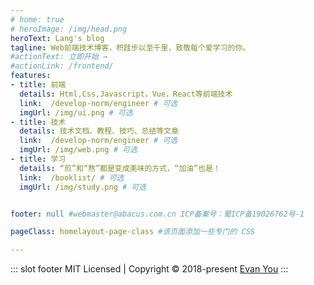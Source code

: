 ```yaml
---
# home: true
# heroImage: /img/head.png
heroText: Lang's blog
tagline: Web前端技术博客，积跬步以至千里，致敬每个爱学习的你。
#actionText: 立即开始 →
#actionLink: /frontend/
features:
- title: 前端
  details: Html,Css,Javascript，Vue，React等前端技术
  link:  /develop-norm/engineer # 可选
  imgUrl: /img/ui.png # 可选
- title: 技术
  details: 技术文档、教程、技巧、总结等文章
  link:  /develop-norm/engineer # 可选
  imgUrl: /img/web.png # 可选
- title: 学习
  details: “煎”和“熬”都是变成美味的方式，“加油”也是！
  link:  /booklist/ # 可选
  imgUrl: /img/study.png # 可选


footer: null #webmaster@abacus.com.cn ICP备案号：蜀ICP备19026762号-1 

pageClass: homelayout-page-class #该页面添加一些专门的 CSS

---
```


<HomeLayout />
<HomeContent />

<!-- <HomeFooterLayout /> -->


::: slot footer
MIT Licensed | Copyright © 2018-present [Evan You](https://github.com/yyx990803)
:::
<HomeFooterLayout />